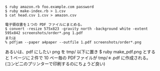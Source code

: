
    $ ruby amazon.rb foo.example.com password
    $ ruby make-index.rb > 1.csv
    $ cat head.csv 1.csv > amazon.csv

    電子領収書を１つの PDF ファイルにまとめる。
    $ convert -resize 575x823 -gravity north -background white -extent 595x842 screenshots/order*.png 1.pdf
    または
    % pdfjam --paper a4paper --outfile 1.pdf screenshots/order*.png

あるいは、pdf にしたい png を tmp/ 以下に置き
    $ ruby make_pdf.png
とすると 1 ページに２件で 10 ペー毎の PDFファイルが tmp/＊.pdf に作成される。
(コンビ二のプリンターで印刷するのにちょうど良い)
